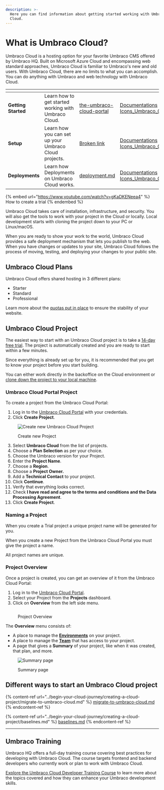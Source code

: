 ```yaml
---
description: >-
  Here you can find information about getting started working with Umbraco
  Cloud.
---
```


# What is Umbraco Cloud?

Umbraco Cloud is a hosting option for your favorite Umbraco CMS offered by Umbraco HQ. Built on Microsoft Azure Cloud and encompassing web standard approaches, Umbraco Cloud is familiar to Umbraco's new and old users. With Umbraco Cloud, there are no limits to what you can accomplish. You can do anything with Umbraco and web technology with Umbraco Cloud.

<table data-view="cards"><thead><tr><th></th><th></th><th data-hidden data-card-target data-type="content-ref"></th><th data-hidden data-card-cover data-type="files"></th></tr></thead><tbody><tr><td><strong>Getting Started</strong></td><td>Learn how to get started working with Umbraco Cloud.</td><td><a href="../begin-your-cloud-journey/the-umbraco-cloud-portal/">the-umbraco-cloud-portal</a></td><td><a href="../.gitbook/assets/Documentations Icons_Umbraco_Cloud_Getting_Started.png">Documentations Icons_Umbraco_Cloud_Getting_Started.png</a></td></tr><tr><td><strong>Setup</strong></td><td>Learn how you can set up your Umbraco Cloud projects.</td><td><a href="broken-reference">Broken link</a></td><td><a href="../.gitbook/assets/Documentations Icons_Umbraco_Cloud_Setup.png">Documentations Icons_Umbraco_Cloud_Setup.png</a></td></tr><tr><td><strong>Deployments</strong></td><td>Learn how Deployments on Umbraco Cloud works.</td><td><a href="../build-and-customize-your-solution/deployment.md">deployment.md</a></td><td><a href="../.gitbook/assets/Documentations Icons_Umbraco_Cloud_Deploying.png">Documentations Icons_Umbraco_Cloud_Deploying.png</a></td></tr></tbody></table>

{% embed url="https://www.youtube.com/watch?v=gKaDKENeea4" %}
How to create a trial
{% endembed %}

Umbraco Cloud takes care of installation, infrastructure, and security. You will also get the tools to work with your project in the Cloud or locally. Local development starts with cloning the project down to your PC or Linux/macOS.

When you are ready to show your work to the world, Umbraco Cloud provides a safe deployment mechanism that lets you publish to the web. When you have changes or updates to your site, Umbraco Cloud follows the process of moving, testing, and deploying your changes to your public site.

## Umbraco Cloud Plans

Umbraco Cloud offers shared hosting in 3 different plans:

* Starter
* Standard
* Professional

Learn more about the [quotas put in place](umbraco-cloud-plans.md) to ensure the stability of your website.

## Umbraco Cloud Project

The easiest way to start with an Umbraco Cloud project is to take a [14-day free trial](https://try.umbraco.com/cloud). The project is automatically created and you are ready to start within a few minutes.

Since everything is already set up for you, it is recommended that you get to know your project before you start building.

You can either work directly in the backoffice on the Cloud environment or [clone down the project to your local machine](../build-and-customize-your-solution/working-locally.md).

### Umbraco Cloud Portal Project

To create a project from the Umbraco Cloud Portal:

1. Log in to the [Umbraco Cloud Portal](https://www.s1.umbraco.io/projects) with your credentials.
2. Click **Create Project**.

<figure><img src="../.gitbook/assets/image (7).png" alt="Create new Umbraco Cloud Project"><figcaption><p>Create new Project</p></figcaption></figure>

3. Select **Umbraco Cloud** from the list of projects.
4. Choose a **Plan Selection** as per your choice.
5. Choose the Umbraco version for your Project.
6. Enter the **Project Name**.
7. Choose a **Region**.
8. Choose a **Project Owner.**
9. Add a **Technical Contact** to your project.
10. Click **Continue**.
11. Verify that everything looks correct.
12. Check **I have read and agree to the terms and conditions and the Data Processing Agreement**.
13. Click **Create Project**.

### Naming a Project

When you create a Trial project a unique project name will be generated for you.

When you create a new Project from the Umbraco Cloud Portal you must give the project a name.

All project names are unique.

### Project Overview

Once a project is created, you can get an overview of it from the Umbraco Cloud Portal:

1. Log in to the [Umbraco Cloud Portal](https://www.s1.umbraco.io/projects).
2. Select your Project from the **Projects** dashboard.
3. Click on **Overview** from the left side menu.

<figure><img src="../.gitbook/assets/image.png" alt=""><figcaption><p>Project Overview</p></figcaption></figure>

The **Overview** menu consists of:

* A place to manage the [**Environments**](../build-and-customize-your-solution/manage-environments.md) on your project.
* A place to manage the [**Team**](../begin-your-cloud-journey/project-overview/team-members.md) that has access to your project.
* A page that gives a **Summary** of your project, like when it was created, that plan, and more.

<figure><img src="../.gitbook/assets/image (57).png" alt="Summary page"><figcaption><p>Summary page</p></figcaption></figure>

## Different ways to start an Umbraco Cloud project

{% content-ref url="../begin-your-cloud-journey/creating-a-cloud-project/migrate-to-umbraco-cloud.md" %}
[migrate-to-umbraco-cloud.md](../begin-your-cloud-journey/creating-a-cloud-project/migrate-to-umbraco-cloud.md)
{% endcontent-ref %}

{% content-ref url="../begin-your-cloud-journey/creating-a-cloud-project/baselines.md" %}
[baselines.md](../begin-your-cloud-journey/creating-a-cloud-project/baselines.md)
{% endcontent-ref %}

***

## Umbraco Training

Umbraco HQ offers a full-day training course covering best practices for developing with Umbraco Cloud. The course targets frontend and backend developers who currently work or plan to work with Umbraco Cloud.

[Explore the Umbraco Cloud Developer Training Course](https://umbraco.com/training/course-details/cloud-developer/) to learn more about the topics covered and how they can enhance your Umbraco development skills.

